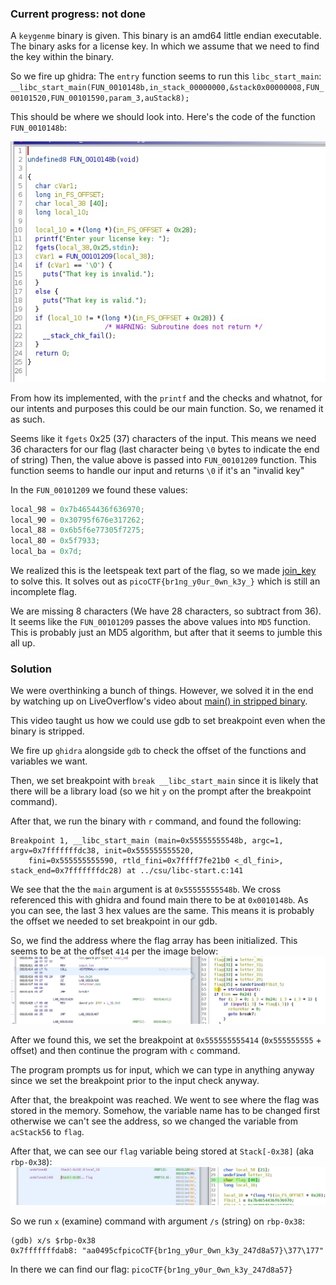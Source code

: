 ### Current progress: not done

A `keygenme` binary is given. This binary is an amd64 little endian executable.
The binary asks for a license key. In which we assume that we need to find the key within the binary.

So we fire up ghidra:
The `entry` function seems to run this `libc_start_main`: 
`__libc_start_main(FUN_0010148b,in_stack_00000000,&stack0x00000008,FUN_00101520,FUN_00101590,param_3,auStack8);`

This should be where we should look into.
Here's the code of the function `FUN_0010148b`:

![FUN_0010148b](fun_1.jpg)

From how its implemented, with the `printf` and the checks and whatnot, for our intents and purposes 
this could be our main function. So, we renamed it as such. 

Seems like it `fgets` 0x25 (37) characters of the input. 
This means we need 36 characters for our flag (last character being `\0` bytes to indicate the end of string)
Then, the value above is passed into `FUN_00101209` function.
This function seems to handle our input and returns `\0` if it's an "invalid key"

In the `FUN_00101209` we found these values:
```c
local_98 = 0x7b4654436f636970;
local_90 = 0x30795f676e317262;
local_88 = 0x6b5f6e77305f7275;
local_80 = 0x5f7933;
local_ba = 0x7d;
```

We realized this is the leetspeak text part of the flag, so we made [join_key](join_key.py) to solve this.
It solves out as `picoCTF{br1ng_y0ur_0wn_k3y_}` which is still an incomplete flag.

We are missing 8 characters (We have 28 characters, so subtract from 36).
It seems like the `FUN_00101209` passes the above values into `MD5` function.
This is probably just an MD5 algorithm, but after that it seems to jumble this all up.

### Solution
We were overthinking a bunch of things. However, we solved it in the end by watching up on LiveOverflow's video about [main() in stripped binary](https://youtu.be/N1US3c6CpSw).

This video taught us how we could use gdb to set breakpoint even when the binary is stripped.

We fire up `ghidra` alongside `gdb` to check the offset of the functions and variables we want.

Then, we set breakpoint with `break __libc_start_main` since it is likely that there will be a library load (so we hit `y` on the prompt after the breakpoint command).

After that, we run the binary with `r` command, and found the following:
```
Breakpoint 1, __libc_start_main (main=0x55555555548b, argc=1, argv=0x7fffffffdc38, init=0x555555555520,
    fini=0x555555555590, rtld_fini=0x7ffff7fe21b0 <_dl_fini>, stack_end=0x7fffffffdc28) at ../csu/libc-start.c:141
``` 

We see that the the `main` argument is at `0x55555555548b`. We cross referenced this with ghidra and found main there to be at `0x0010148b`. 
As you can see, the last 3 hex values are the same. This means it is probably the offset we needed to set breakpoint in our gdb.

So, we find the address where the flag array has been initialized.
This seems to be at the offset `414` per the image below:
![flag_offset](flag_loaded.jpg)

After we found this, we set the breakpoint at `0x555555555414` (`0x555555555` + offset) and then continue the program with `c` command.

The program prompts us for input, which we can type in anything anyway since we set the breakpoint prior to the input check anyway.

After that, the breakpoint was reached. We went to see where the flag was stored in the memory. Somehow, the variable name has to be changed first otherwise we can't see the address, so we changed the variable from `acStack56` to `flag`.

After that, we can see our `flag` variable being stored at `Stack[-0x38]` (aka `rbp-0x38`):
![flag_from_rbp](flag_rbp.jpg)


So we run `x` (examine) command with argument `/s` (string) on `rbp-0x38`:
```
(gdb) x/s $rbp-0x38
0x7fffffffdab8: "aa0495cfpicoCTF{br1ng_y0ur_0wn_k3y_247d8a57}\377\177"
```

In there we can find our flag: `picoCTF{br1ng_y0ur_0wn_k3y_247d8a57}`